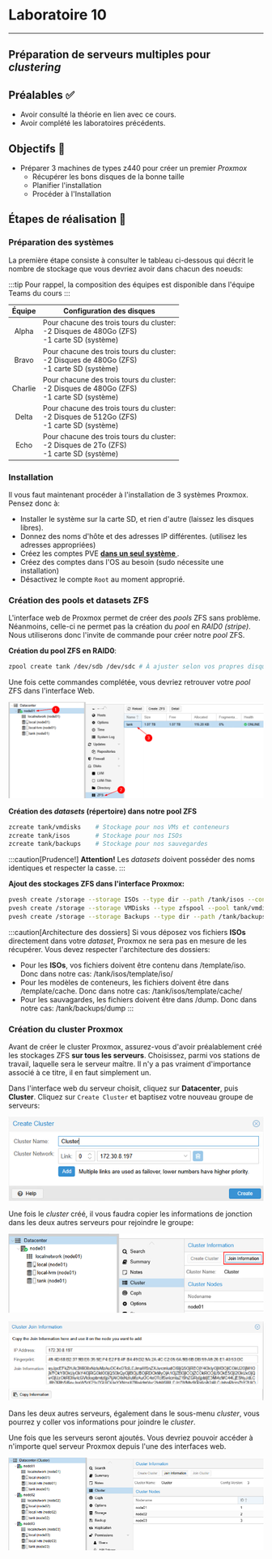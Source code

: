# Laboratoire 10

* * *

## Préparation de serveurs multiples pour *clustering*

## Préalables ✅

- Avoir consulté la théorie en lien avec ce cours.
- Avoir complété les laboratoires précédents.

## Objectifs 🎯

- Préparer 3 machines de types z440 pour créer un premier *Proxmox*
    - Récupérer les bons disques de la bonne taille
    - Planifier l'installation
    - Procéder à l'Installation

## Étapes de réalisation 🔢

### Préparation des systèmes

La première étape consiste à consulter le tableau ci-dessous qui décrit le nombre de stockage que vous devriez avoir dans chacun des noeuds:

:::tip
Pour rappel, la composition des équipes est disponible dans l'équipe Teams du cours
:::

|Équipe|Configuration des disques|
|:------:|-------------------------|
|Alpha|Pour chacune des trois tours du cluster:<br/>-2 Disques de 480Go (ZFS)<br/>-1 carte SD (système)|
|Bravo|Pour chacune des trois tours du cluster:<br/>-2 Disques de 480Go (ZFS)<br/>-1 carte SD (système)|
|Charlie|Pour chacune des trois tours du cluster:<br/>-2 Disques de 480Go (ZFS)<br/>-1 carte SD (système)|
|Delta|Pour chacune des trois tours du cluster:<br/>-2 Disques de 512Go (ZFS)<br/>-1 carte SD (système)|
|Echo|Pour chacune des trois tours du cluster:<br/>-2 Disques de 2To (ZFS)<br/>-1 carte SD (système)|

### Installation

Il vous faut maintenant procéder à l'installation de 3 systèmes Proxmox. Pensez donc à:

- Installer le système sur la carte SD, et rien d'autre (laissez les disques libres).
- Donnez des noms d'hôte et des adresses IP différentes. (utilisez les adresses appropriées)
- Créez les comptes PVE **<u> dans un seul système </u>**.
- Créez des comptes dans l'OS au besoin (sudo nécessite une installation)
- Désactivez le compte `Root` au moment approprié.

### Création des pools et datasets ZFS

L'interface web de Proxmox permet de créer des *pools* ZFS sans problème. Néanmoins, celle-ci ne permet pas la création du *pool* en *RAID0 (stripe)*. Nous utiliserons donc l'invite de commande pour créer notre *pool* ZFS.

**Création du pool ZFS en RAID0**:
```bash
zpool create tank /dev/sdb /dev/sdc # À ajuster selon vos propres disques
```

Une fois cette commandes complétée, vous devriez retrouver votre *pool* ZFS dans l'interface Web.

![tank](../Assets/11/tank.png)


**Création des *datasets* (répertoire) dans notre pool ZFS**
```bash
zcreate tank/vmdisks    # Stockage pour nos VMs et conteneurs
zcreate tank/isos       # Stockage pour nos ISOs
zcreate tank/backups    # Stockage pour nos sauvegardes
```
:::caution[Prudence!]
**Attention!** Les *datasets* doivent posséder des noms identiques et respecter la casse.
:::

**Ajout des stockages ZFS dans l'interface Proxmox:**
```bash
pvesh create /storage --storage ISOs --type dir --path /tank/isos --content iso,vztmpl
pvesh create /storage --storage VMDisks --type zfspool --pool tank/vmdisks
pvesh create /storage --storage Backups --type dir --path /tank/backups --content backup
```

:::caution[Architecture des dossiers]
Si vous déposez vos fichiers **ISOs** directement dans votre *dataset*, Proxmox ne sera pas en mesure de les récupérer. Vous devez respecter l'architecture des dossiers:
- Pour les **ISOs**, vos fichiers doivent être contenu dans /template/iso. Donc dans notre cas: /tank/isos/template/iso/
- Pour les modèles de conteneurs, les fichiers doivent être dans /template/cache. Donc dans notre cas: /tank/isos/template/cache/
- Pour les sauvagardes, les fichiers doivent être dans /dump. Donc dans notre cas: /tank/backups/dump
:::

### Création du cluster Proxmox

Avant de créer le cluster Proxmox, assurez-vous d'avoir préalablement créé les stockages ZFS **sur tous les serveurs**. Choisissez, parmi vos stations de travail, laquelle sera le serveur maître. Il n'y a pas vraiment d'importance associé à ce titre, il en faut simplement un.

Dans l'interface web du serveur choisit, cliquez sur **Datacenter**, puis **Cluster**. Cliquez sur `Create Cluster` et baptisez votre nouveau groupe de serveurs:

![Cluster](../Assets/11/Cluster.png)

Une fois le *cluster* créé, il vous faudra copier les informations de jonction dans les deux autres serveurs pour rejoindre le groupe:

![JoinInfo](../Assets/11/JoinInfo.png)

![Fingerprint](../Assets/11/fingerprint.png)

Dans les deux autres serveurs, également dans le sous-menu *cluster*, vous pourrez y coller vos informations pour joindre le *cluster*.

Une fois que les serveurs seront ajoutés. Vous devriez pouvoir accéder à n'importe quel serveur Proxmox depuis l'une des interfaces web.

![fullcluster](../Assets/11/FullCluster.png)